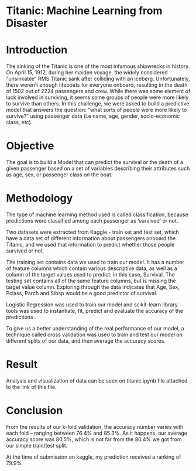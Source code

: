 # Titanic: Machine Learning from Disaster

# Introduction
The sinking of the Titanic is one of the most infamous shipwrecks in history.
On April 15, 1912, during her maiden voyage, the widely considered “unsinkable” RMS Titanic sank after colliding with an iceberg. Unfortunately, there weren’t enough lifeboats for everyone onboard, resulting in the death of 1502 out of 2224 passengers and crew.
While there was some element of luck involved in surviving, it seems some groups of people were more likely to survive than others.
In this challenge, we were asked to build a predictive model that answers the question: “what sorts of people were more likely to survive?” using passenger data (i.e name, age, gender, socio-economic class, etc).

# Objective
The goal is to build a Model that can predict the survival or the death of a given passenger based on a set of variables describing their attributes such as age, sex, or passenger class on the boat.

# Methodology
The type of machine learning method used is called classification, because predictions were classified among each passenger as ‘survived’ or not.

Two datasets were extracted from Kaggle - train set and test set, which have a data set of different information about passengers onboard the Titanic, and we used that information to predict whether those people survived or not. 

The training set contains data we used to train our model. It has a number of feature columns which contain various descriptive data, as well as a column of the target values used to predict: in this case, Survival. The testing set contains all of the same feature columns, but is missing the target value column. Exploring through the data indicates that Age, Sex, Pclass, Parch and Sibsp would be a good predictor of survival. 

Logistic Regression was used to train our model and scikit-learn library tools was used to instantiate, fit, predict and evaluate the accuracy of the predictions .

To give us a better understanding of the real performance of our model, a technique called cross validation was used to train and test our model on different splits of our data, and then average the accuracy scores.
 
# Result
Analysis and visualization of data can be seen on titanic.ipynb file attached to the link of this file.

# Conclusion
From the results of our k-fold validation, the accuracy number varies with each fold – ranging between 76.4% and 85.3%. As it happens, our average accuracy score was 80.5%, which is not far from the 80.4% we got from our simple train/test split.

At the time of submission on kaggle, my prediction received a ranking of 79.9%
